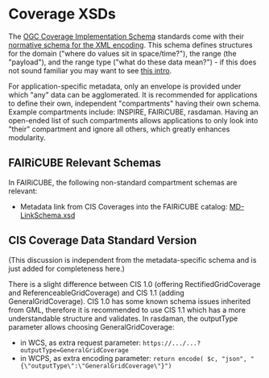 # Coverage XSDs

The [OGC Coverage Implementation Schema](https://www.ogc.org/standard/wcs/) standards come with their [normative schema for the XML encoding](https://schemas.opengis.net/cis/). 
This schema defines structures for the domain ("where do values sit in space/time?"), the range (the "payload"), and the range type ("what do these data mean?") - if this does not sound familiar you may want to see [this intro](https://earthserver.eu/wcs/).

For application-specific metadata, only an envelope is provided under which "any" data can be agglomerated. It is recommended for applications to define their own, independent "compartments" having their own schema. Example compartments include: INSPIRE, FAIRiCUBE, rasdaman. Having an open-ended list of such compartments allows applications to only look into "their" compartment and ignore all others, which greatly enhances modularity.

## FAIRiCUBE Relevant Schemas

In FAIRiCUBE, the following non-standard compartment schemas are relevant:

- Metadata link from CIS Coverages into the FAIRiCUBE catalog: [MD-LinkSchema.xsd](https://fairicube.github.io/Schemas/CoverageXSDs/MD-LinkSchema.xsd)

## CIS Coverage Data Standard Version

(This discussion is independent from the metadata-specific schema and is just added for completeness here.)

There is a slight difference between CIS 1.0 (offering RectifiedGridCoverage and ReferenceableGridCoverage) and CIS 1.1 (adding GeneralGridCoverage). CIS 1.0 has some known schema issues inherited from GML, therefore it is recommended to use CIS 1.1 which has a more understandable structure and validates. In rasdaman, the outputType parameter allows choosing GeneralGridCoverage:

- in WCS, as extra request parameter: `https://.../...?outputType=GeneralGridCoverage`
- in WCPS, as extra encoding parameter: `return encode( $c, "json", "{\"outputType\":\"GeneralGridCoverage\"}")`


